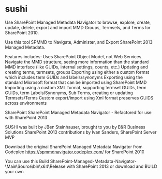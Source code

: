 sushi
=====
Use SharePoint Managed Metadata Navigator to browse, explore, create, update, delete, export and import MMD Groups, Termsets, and Terms for SharePoint 2010.

Use this tool SPMMD to Navigate, Administer, and Export SharePoint 2013 Managed Metadata.

Features includes: Uses SharePoint Object Model, not Web Services. 
Navigate the MMD structure, seeing more information than the standard MMD interface (like GUIDs, internal settings, counts, etc.) 
Updating and creating terms, termsets, groups 
Exporting using either a custom format which includes term GUIDs and labels/synonyms 
Exporting using the standard Microsoft format that can be imported using SharePoint MMD 
Importing using a custom XML format, supporting termset GUIDs, term GUIDs, term Labels/Synonyms, Sub Terms, creating or updating Termsets/Terms 
Custom export/import using Xml format preserves GUIDS across environments

SharePoint SharePoint Managed Metadata Navigator - Refactored for use with SharePoint 2013


SUSHI was built by JBen Steinhauser, brought to you by B&R Business Solutions 
SharePoint 2013 contributions by Ivan Sanders, SharePoint Server MVP

Download the original SharePoint Managed Metadata Navigator from Codeplex https://spmmdnavigator.codeplex.com/ for SharePoint 2010

You can use this Build  SharePoint-Managed-Metadata-Navigator-\Main\Source\bin\x64\Release with SharePoint 2013 or download and BUILD your own


